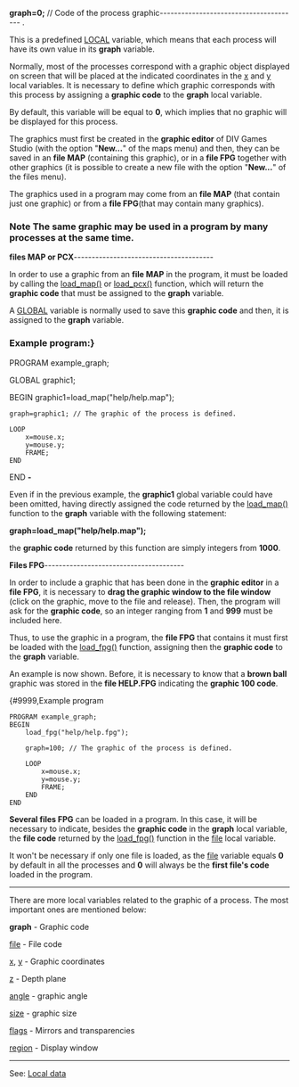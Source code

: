 **graph=0;** // Code of the process graphic---------------------------------------
.

This is a predefined [LOCAL](declaration_of_local_datadot.md) variable, which means that each process 
will have its own value in its **graph** variable.

Normally, most of the processes correspond with a graphic object
displayed on screen that will be placed at the indicated coordinates
in the [x](local_x.md) and [y](local_x.md) local variables. It is necessary to define which graphic corresponds with this process by assigning a **graphic code** to the **graph** local variable.

By default, this variable will be equal to **0**, which implies that no graphic will be displayed for this process.

The graphics must first be created in the **graphic editor** of DIV
Games Studio (with the option &quot;**New...**&quot; of the maps menu) and then, they can be 
saved in an **file MAP** (containing this graphic),
or in a **file FPG** together with other graphics (it is possible to create a new 
file with the option &quot;**New...**&quot; of the files menu).

The graphics used in a program may come from an **file MAP** (that contain just one graphic) or from a **file FPG**(that may contain many graphics).

### Note The same graphic may be used in a program by many processes at the same time.

**files MAP or PCX**---------------------------------------


In order to use a graphic from an **file MAP** in the program, it must be loaded by calling the [load_map()](load_map()_forward_slash_load_pcx().md)  or [load_pcx()](load_map()_forward_slash_load_pcx().md) function, which will return the **graphic code** that must be assigned to the **graph** variable.

A [GLOBAL](declaration_of_global_datadot.md) variable is normally used to save this **graphic code** and then, it is assigned to the **graph** variable.

### Example program:}
PROGRAM example_graph;

GLOBAL
    graphic1;

BEGIN
    graphic1=load_map(&quot;help/help.map&quot;);

    graph=graphic1; // The graphic of the process is defined.

    LOOP
        x=mouse.x;
        y=mouse.y;
        FRAME;
    END
END
**-**

Even if in the previous example, the **graphic1** global variable could have been omitted, having directly assigned the code returned by the [load_map()](load_map()_forward_slash_load_pcx().md) function to the **graph** variable with the following statement:

  **graph=load_map(&quot;help/help.map&quot;);**

the **graphic code** returned by this function are simply integers from **1000**.

**Files FPG**---------------------------------------


In order to include a graphic that has been done in the **graphic editor**
in a **file FPG**, it is necessary to **drag the graphic window to the file window** (click on the graphic, move to the file and release). Then, the program will ask for the **graphic code**, so an integer ranging from **1** and **999** must be included here.

Thus, to use the graphic in a program, the **file FPG** that contains it must first be loaded with the [load_fpg()](load_fpg().md) function, assigning then the **graphic code** to the **graph** variable.

An example is now shown. Before, it is necessary to know that a **brown ball** graphic was stored in the **file HELP.FPG**
indicating the **graphic 100 code**.

{#9999,Example program
```
PROGRAM example_graph;
BEGIN
    load_fpg("help/help.fpg");

    graph=100; // The graphic of the process is defined.

    LOOP
        x=mouse.x;
        y=mouse.y;
        FRAME;
    END
END
```


**Several files FPG** can be loaded in a program. In this case, it will be necessary to indicate, besides the **graphic code** in the **graph** local variable, the **file code** returned by the [load_fpg()](load_fpg().md) function in the [file](local_file.md) local variable.

It won't be necessary if only one file is loaded, as the [file](local_file.md) variable equals **0** by default in all the processes and **0** will always be the **first file's code** loaded in the program.

---------------------------------------


There are more local variables related to the graphic of a process. The most important ones are mentioned below:

  **graph**  - Graphic code

  [file](local_file.md)   - File code

  [x](local_x.md), [y](local_y.md)   - Graphic coordinates

  [z](local_z.md)      - Depth plane

  [angle](local_angle.md)  - graphic angle

  [size](local_size.md)   - graphic size

  [flags](local_flags.md)  - Mirrors and transparencies

  [region](local_region.md) - Display window


---------------------------------------
See: [Local data](predefined_local_data.md)

